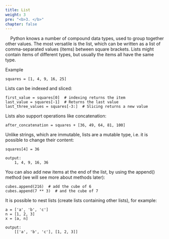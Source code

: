 ```yaml
---
title: List
weight: 3
pre: "<b>3. </b>"
chapter: false
---
```


&nbsp;&nbsp;&nbsp;&nbsp;Python knows a number of compound data types, used to group together other values. The most versatile is the list, which can be written as a list of comma-separated values (items) between square brackets. Lists might contain items of different types, but usually the items all have the same type.

Example

    squares = [1, 4, 9, 16, 25]

Lists can be indexed and sliced:

	first_value = squares[0]  # indexing returns the item
	last_value = squares[-1]  # Returns the last value
	last_three_values = squares[-3:]  # Slicing returns a new value

Lists also support operations like concatenation:

	after_concatenation = squares + [36, 49, 64, 81, 100]

Unlike strings, which are immutable, lists are a mutable type, i.e. it is possible to change their content:

	squares[4] = 36

	output:
		1, 4, 9, 16, 36

You can also add new items at the end of the list, by using the append() method (we will see more about methods later):
	
	cubes.append(216)  # add the cube of 6
	cubes.append(7 ** 3)  # and the cube of 7

It is possible to nest lists (create lists containing other lists), for example:

	a = ['a', 'b', 'c']
	n = [1, 2, 3]
	x = [a, n]

	output:
		[['a', 'b', 'c'], [1, 2, 3]]